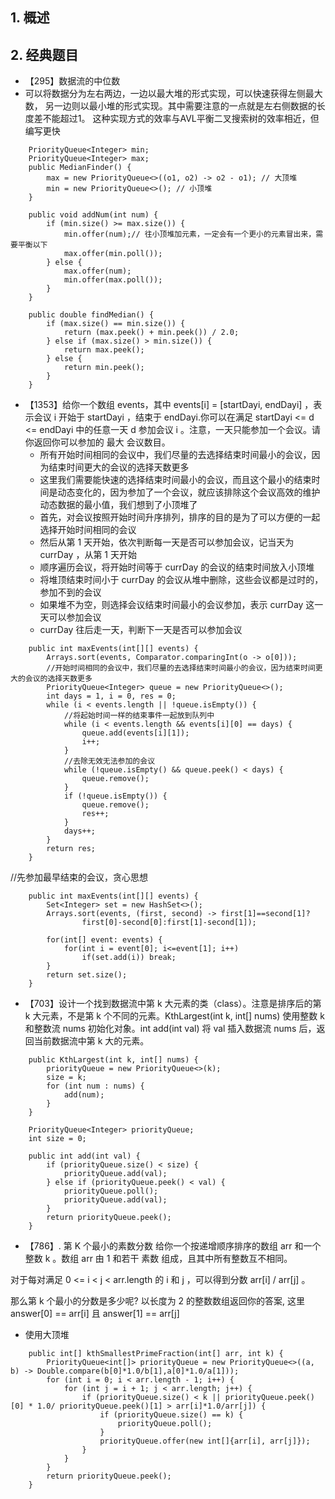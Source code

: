 ## 1. 概述

## 2. 经典题目 

* 【295】数据流的中位数
* 可以将数据分为左右两边，一边以最大堆的形式实现，可以快速获得左侧最大数， 另一边则以最小堆的形式实现。其中需要注意的一点就是左右侧数据的长度差不能超过1。 这种实现方式的效率与AVL平衡二叉搜索树的效率相近，但编写更快
```
    PriorityQueue<Integer> min;
    PriorityQueue<Integer> max;
    public MedianFinder() {
        max = new PriorityQueue<>((o1, o2) -> o2 - o1); // 大顶堆
        min = new PriorityQueue<>(); // 小顶堆
    }

    public void addNum(int num) {
        if (min.size() >= max.size()) {
            min.offer(num);// 往小顶堆加元素，一定会有一个更小的元素冒出来，需要平衡以下
            max.offer(min.poll());
        } else {
            max.offer(num);
            min.offer(max.poll());
        }
    }

    public double findMedian() {
        if (max.size() == min.size()) {
            return (max.peek() + min.peek()) / 2.0;
        } else if (max.size() > min.size()) {
            return max.peek();
        } else {
            return min.peek();
        }
    }
```

* 【1353】给你一个数组 events，其中 events[i] = [startDayi, endDayi] ，表示会议 i 开始于 startDayi ，结束于 endDayi.你可以在满足 startDayi <= d <= endDayi 中的任意一天 d 参加会议 i 。注意，一天只能参加一个会议。请你返回你可以参加的 最大 会议数目。
   * 所有开始时间相同的会议中，我们尽量的去选择结束时间最小的会议，因为结束时间更大的会议的选择天数更多
   * 这里我们需要能快速的选择结束时间最小的会议，而且这个最小的结束时间是动态变化的，因为参加了一个会议，就应该排除这个会议高效的维护动态数据的最小值，我们想到了小顶堆了
   * 首先，对会议按照开始时间升序排列，排序的目的是为了可以方便的一起选择开始时间相同的会议
   * 然后从第 1 天开始，依次判断每一天是否可以参加会议，记当天为 currDay ，从第 1 天开始
   * 顺序遍历会议，将开始时间等于 currDay 的会议的结束时间放入小顶堆
   * 将堆顶结束时间小于 currDay 的会议从堆中删除，这些会议都是过时的，参加不到的会议
   * 如果堆不为空，则选择会议结束时间最小的会议参加，表示 currDay 这一天可以参加会议
   * currDay 往后走一天，判断下一天是否可以参加会议
```
    public int maxEvents(int[][] events) {
        Arrays.sort(events, Comparator.comparingInt(o -> o[0]));
        //开始时间相同的会议中，我们尽量的去选择结束时间最小的会议，因为结束时间更大的会议的选择天数更多
        PriorityQueue<Integer> queue = new PriorityQueue<>();
        int days = 1, i = 0, res = 0;
        while (i < events.length || !queue.isEmpty()) {
            //将起始时间一样的结束事件一起放到队列中
            while (i < events.length && events[i][0] == days) {
                queue.add(events[i][1]);
                i++;
            }
            //去除无效无法参加的会议
            while (!queue.isEmpty() && queue.peek() < days) {
                queue.remove();
            }
            if (!queue.isEmpty()) {
                queue.remove();
                res++;
            }
            days++;
        }
        return res;
    }
```
//先参加最早结束的会议，贪心思想
```
    public int maxEvents(int[][] events) {
        Set<Integer> set = new HashSet<>();
        Arrays.sort(events, (first, second) -> first[1]==second[1]?
                first[0]-second[0]:first[1]-second[1]);
        
        for(int[] event: events) {
            for(int i = event[0]; i<=event[1]; i++)
                if(set.add(i)) break;
        }
        return set.size();
    }
```

* 【703】设计一个找到数据流中第 k 大元素的类（class）。注意是排序后的第 k 大元素，不是第 k 个不同的元素。KthLargest(int k, int[] nums) 使用整数 k 和整数流 nums 初始化对象。int add(int val) 将 val 插入数据流 nums 后，返回当前数据流中第 k 大的元素。  

```
    public KthLargest(int k, int[] nums) {
        priorityQueue = new PriorityQueue<>(k);
        size = k;
        for (int num : nums) {
            add(num);
        }
    }

    PriorityQueue<Integer> priorityQueue;
    int size = 0;

    public int add(int val) {
        if (priorityQueue.size() < size) {
            priorityQueue.add(val);
        } else if (priorityQueue.peek() < val) {
            priorityQueue.poll();
            priorityQueue.add(val);
        }
        return priorityQueue.peek();
    }
```

* 【786】. 第 K 个最小的素数分数
给你一个按递增顺序排序的数组 arr 和一个整数 k 。数组 arr 由 1 和若干 素数  组成，且其中所有整数互不相同。

对于每对满足 0 <= i < j < arr.length 的 i 和 j ，可以得到分数 arr[i] / arr[j] 。

那么第 k 个最小的分数是多少呢?  以长度为 2 的整数数组返回你的答案, 这里 answer[0] == arr[i] 且 answer[1] == arr[j] 
  * 使用大顶堆

```
    public int[] kthSmallestPrimeFraction(int[] arr, int k) {
        PriorityQueue<int[]> priorityQueue = new PriorityQueue<>((a, b) -> Double.compare(b[0]*1.0/b[1],a[0]*1.0/a[1]));
        for (int i = 0; i < arr.length - 1; i++) {
            for (int j = i + 1; j < arr.length; j++) {
                if (priorityQueue.size() < k || priorityQueue.peek()[0] * 1.0/ priorityQueue.peek()[1] > arr[i]*1.0/arr[j]) {
                    if (priorityQueue.size() == k) {
                        priorityQueue.poll();
                    }
                    priorityQueue.offer(new int[]{arr[i], arr[j]});
                }
            }
        }
        return priorityQueue.peek();
    }
```